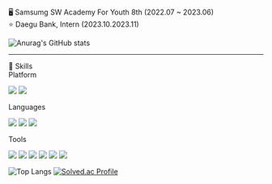 🖥️ Samsumg SW Academy For Youth 8th (2022.07 ~ 2023.06)</br>
⭐ Daegu Bank, Intern (2023.10.2023.11)</br>

![Anurag's GitHub stats](https://github-readme-stats.vercel.app/api?username=GGE2&show_icons=true&theme=radical)

<hr>

💪 Skills</br>
Platform

<img src="https://img.shields.io/badge/Android-EE4C2C?style=flat&logo=Android&logoColor=white"> <img src="https://img.shields.io/badge/Spring-5C3EE8?style=flat&logo=spring boot&logoColor=black"></br>

Languages</br>

<img src="https://img.shields.io/badge/Java-FF6F00?style=flat&logoColor=white"> <img src="https://img.shields.io/badge/Kotlin-4285F4?style=flat&logo=kotlin&logoColor=white"> <img src="https://img.shields.io/badge/Python-3776AB?flat&logo=Python&logoColor=white">

Tools

<img src="https://img.shields.io/badge/Android Studio-8B89CC?style=flat&logo=android studio&logoColor=white"> <img src="https://img.shields.io/badge/Spring Boot-003791?style=flat&logo=spring boot&logoColor=white"> <img src="https://img.shields.io/badge/Visual Studio Code-0071C5?style=flat&logo=visual studio code&logoColor=white"> <img src="https://img.shields.io/badge/Intellij-181717?style=flat&logo=IntelliJ IDEA&logoColor=white"> <img src="https://img.shields.io/badge/Notion-FF0000?style=flat&logo=notion&logoColor=white"> <img src="https://img.shields.io/badge/Jira-7E4DD2style=flat&logo=jira studio&logoColor=white">

![Top Langs](https://github-readme-stats.vercel.app/api/top-langs/?username=GGE2&ayout=compact&theme=tokyonight)
[![Solved.ac Profile](http://mazassumnida.wtf/api/generate_badge?boj=dono3107)](https://solved.ac/dono3107)
